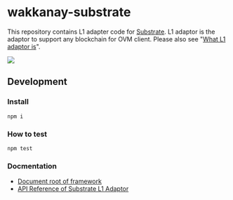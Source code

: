 # wakkanay-substrate

This repository contains L1 adapter code for [Substrate](https://github.com/paritytech/substrate).
L1 adaptor is the adaptor to support any blockchain for OVM client. Please also see "[What L1 adaptor is](https://github.com/cryptoeconomicslab/ovm-plasma-chamber-spec/blob/master/core-spec/index.md#l1-adaptor-spec)".

![](https://github.com/cryptoeconomicslab/wakkanay-substrate/workflows/Test/badge.svg)



## Development

### Install

```
npm i
```

### How to test

```
npm test
```

### Docmentation

- [Document root of framework](https://github.com/cryptoeconomicslab/ovm-plasma-chamber-spec)
- [API Reference of Substrate L1 Adaptor](https://cryptoeconomicslab.github.io/wakkanay-substrate/)
